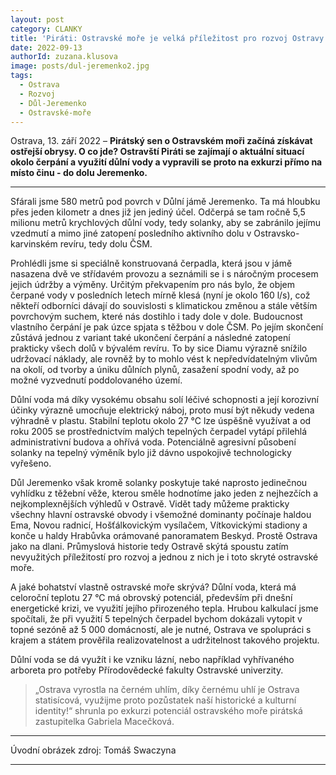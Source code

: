 ```yaml
---
layout: post
category: CLANKY
title: 'Piráti: Ostravské moře je velká příležitost pro rozvoj Ostravy'			
date: 2022-09-13
authorId: zuzana.klusova
image: posts/dul-jeremenko2.jpg
tags:					
  - Ostrava			
  - Rozvoj
  - Důl-Jeremenko
  - Ostravské-moře
---
```


Ostrava, 13. září 2022 – **Pirátský sen o Ostravském moři začíná získávat ostřejší obrysy. O co jde? Ostravští Piráti se zajímají o aktuální situací okolo čerpání a využití důlní vody a vypravili se proto na exkurzi přímo na místo činu - do dolu Jeremenko.**

<hr />

Sfárali jsme 580 metrů pod povrch v Důlní jámě Jeremenko. Ta má hloubku přes jeden kilometr a dnes již jen jediný účel. Odčerpá se tam ročně 5,5 milionu metrů krychlových důlní vody, tedy solanky, aby se zabránilo jejímu vzedmutí a mimo jiné zatopení posledního aktivního dolu v Ostravsko-karvinském revíru, tedy dolu ČSM.

Prohlédli jsme si speciálně konstruovaná čerpadla, která jsou v jámě nasazena dvě ve střídavém provozu a seznámili se i s náročným procesem jejich údržby a výměny. Určitým překvapením pro nás bylo, že objem čerpané vody v posledních letech mírně klesá (nyní je okolo 160 l/s), což  někteří odborníci dávají do souvislosti s klimatickou změnou a stále větším povrchovým suchem, které nás dostihlo i tady dole v dole. Budoucnost vlastního čerpání je pak úzce spjata s těžbou v dole ČSM. Po jejím skončení zůstává jednou z variant také ukončení čerpání a následné zatopení prakticky všech dolů v bývalém revíru. To by sice Diamu výrazně snížilo udržovací náklady, ale rovněž by to mohlo vést k nepředvídatelným vlivům na okolí, od tvorby a úniku důlních plynů, zasažení spodní vody, až po možné vyzvednutí poddolovaného území.

Důlní voda má díky vysokému obsahu solí léčivé schopnosti a její korozivní účinky výrazně umocňuje elektrický náboj, proto musí být někudy vedena výhradně v plastu. Stabilní teplotu okolo 27 °C lze úspěšně využívat a od roku 2005 se prostřednictvím malých tepelných čerpadel vytápí přilehlá administrativní budova a ohřívá voda. Potenciálně agresivní působení solanky na tepelný výměník bylo již dávno uspokojivě technologicky vyřešeno.

Důl Jeremenko však kromě solanky poskytuje také naprosto jedinečnou vyhlídku z těžební věže, kterou směle hodnotíme jako jeden z nejhezčích a nejkomplexnějších výhledů v Ostravě. Vidět tady můžeme prakticky všechny hlavní ostravské obvody i všemožné dominanty počínaje haldou Ema, Novou radnicí, Hošťálkovickým vysílačem, Vítkovickými stadiony a konče u haldy Hrabůvka orámované panoramatem Beskyd. Prostě Ostrava jako na dlani. Průmyslová historie tedy Ostravě skýtá spoustu zatím nevyužitých příležitostí pro rozvoj a jednou z nich je i toto skryté ostravské moře.

A jaké bohatství vlastně ostravské moře skrývá? Důlní voda, která má celoroční teplotu 27 °C má obrovský potenciál,  především při dnešní energetické krizi, ve využití jejího přirozeného tepla. Hrubou kalkulací jsme spočítali, že při využití 5 tepelných čerpadel bychom dokázali vytopit v topné sezóně až 5 000 domácností, ale je nutné, Ostrava ve spolupráci s krajem a státem prověřila realizovatelnost a udržitelnost takového projektu.

Důlní voda se dá využít i ke vzniku lázní, nebo například vyhřívaného arboreta pro potřeby Přírodovědecké fakulty Ostravské univerzity.

>„Ostrava vyrostla na černém uhlím, díky černému uhlí je Ostrava statisícová, využijme proto pozůstatek naší historické a kulturní identity!“ shrunla po exkurzi potenciál ostravského moře pirátská zastupitelka Gabriela Macečková.

---

Úvodní obrázek zdroj: Tomáš Swaczyna

- - -
